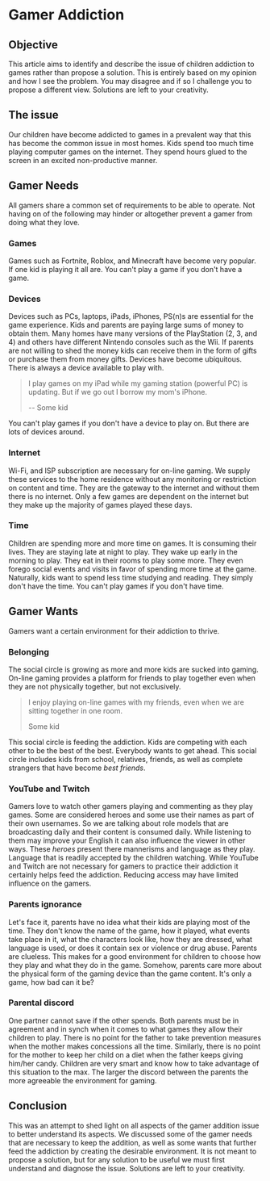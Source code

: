 # Gamer Addiction

## Objective

This article aims to identify and describe the issue of children addiction to games rather than propose a solution. This is entirely based on my opinion and how I see the problem. You may disagree and if so I challenge you to propose a different view. Solutions are left to your creativity.

## The issue

Our children have become addicted to games in a prevalent way that this has become the common issue in most homes. Kids spend too much time playing computer games on the internet. They spend hours glued to the screen in an excited non-productive manner.

## Gamer Needs

All gamers share a common set of requirements to be able to operate. Not having on of the following may hinder or altogether prevent a gamer from doing what they love.

### Games

Games such as Fortnite, Roblox, and Minecraft have become very popular. If one kid is playing it all are.
You can't play a game if you don't have a game.

### Devices

Devices such as PCs, laptops, iPads, iPhones, PS(n)s are essential for the game experience. Kids and parents are paying large sums of money to obtain them. Many homes have many versions of the PlayStation (2, 3, and 4) and others have different Nintendo consoles such as the Wii. If parents are not willing to shed the money kids can receive them in the form of gifts or purchase them from money gifts.
Devices have become ubiquitous. There is always a device available to play with.

> I play games on my iPad while my gaming station (powerful PC) is updating. But if we go out I borrow my mom's iPhone.
>
> -- Some kid

You can't play games if you don't have a device to play on. But there are lots of devices around.

### Internet

Wi-Fi, and ISP subscription are necessary for on-line gaming. We supply these services to the home residence without any monitoring or restriction on content and time. They are the gateway to the internet and without them there is no internet.
Only a few games are dependent on the internet but they make up the majority of games played these days.

### Time

Children are spending more and more time on games. It is consuming their lives. They are staying late at night to play. They wake up early in the morning to play. They eat in their rooms to play some more. They even forego social events and visits in favor of spending more time at the game. Naturally, kids want to spend less time studying and reading. They simply don't have the time.
You can't play games if you don't have time.

## Gamer Wants

Gamers want a certain environment for their addiction to thrive.

### Belonging

The social circle is growing as more and more kids are sucked into gaming. On-line gaming provides a platform for friends to play together even when they are not physically together, but not exclusively.

> I enjoy playing on-line games with my friends, even when we are sitting together in one room.
>
> Some kid

This social circle is feeding the addiction. Kids are competing with each other to be the best of the best. Everybody wants to get ahead. This social circle includes kids from school, relatives, friends, as well as complete strangers that have become _best friends_.

### YouTube and Twitch

Gamers love to watch other gamers playing and commenting as they play games. Some are considered heroes and some use their names as part of their own usernames. So we are talking about role models that are broadcasting daily and their content is consumed daily. While listening to them may improve your English it can also influence the viewer in other ways. These _heroes_ present there mannerisms and language as they play. Language that is readily accepted by the children watching.
While YouTube and Twitch are not necessary for gamers to practice their addiction it certainly helps feed the addiction. Reducing access may have limited influence on the gamers.

### Parents ignorance

Let's face it, parents have no idea what their kids are playing most of the time. They don't know the name of the game, how it played, what events take place in it, what the characters look like, how they are dressed, what language is used, or does it contain sex or violence or drug abuse. Parents are clueless. This makes for a good environment for children to choose how they play and what they do in the game.
Somehow, parents care more about the physical form of the gaming device than the game content. It's only a game, how bad can it be?

### Parental discord

One partner cannot save if the other spends. Both parents must be in agreement and in synch when it comes to what games they allow their children to play. There is no point for the father to take prevention measures when the mother makes concessions all the time. Similarly, there is no point for the mother to keep her child on a diet when the father keeps giving him/her candy. Children are very smart and know how to take advantage of this situation to the max.
The larger the discord between the parents the more agreeable the environment for gaming.

## Conclusion

This was an attempt to shed light on all aspects of the gamer addition issue to better understand its aspects. We discussed some of the gamer needs that are necessary to keep the addition, as well as some wants that further feed the addiction by creating the desirable environment. It is not meant to propose a solution, but for any solution to be useful we must first understand and diagnose the issue. Solutions are left to your creativity.
